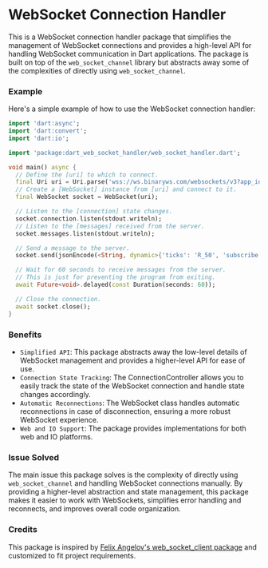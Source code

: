# WebSocket Connection Handler

This is a WebSocket connection handler package that simplifies the management of WebSocket connections and provides a high-level API for handling WebSocket communication in Dart applications. The package is built on top of the `web_socket_channel` library but abstracts away some of the complexities of directly using `web_socket_channel`.

### Example

Here's a simple example of how to use the WebSocket connection handler:

```dart
import 'dart:async';
import 'dart:convert';
import 'dart:io';

import 'package:dart_web_socket_handler/web_socket_handler.dart';

void main() async {
  // Define the [uri] to which to connect.
  final Uri uri = Uri.parse('wss://ws.binaryws.com/websockets/v3?app_id=1089');
  // Create a [WebSocket] instance from [uri] and connect to it.
  final WebSocket socket = WebSocket(uri);

  // Listen to the [connection] state changes.
  socket.connection.listen(stdout.writeln);
  // Listen to the [messages] received from the server.
  socket.messages.listen(stdout.writeln);

  // Send a message to the server.
  socket.send(jsonEncode(<String, dynamic>{'ticks': 'R_50', 'subscribe': 1}));

  // Wait for 60 seconds to receive messages from the server.
  // This is just for preventing the program from exiting.
  await Future<void>.delayed(const Duration(seconds: 60));

  // Close the connection.
  await socket.close();
}
```

### Benefits

- `Simplified API`: This package abstracts away the low-level details of WebSocket management and provides a higher-level API for ease of use.
- `Connection State Tracking`: The ConnectionController allows you to easily track the state of the WebSocket connection and handle state changes accordingly.
- `Automatic Reconnections`: The WebSocket class handles automatic reconnections in case of disconnection, ensuring a more robust WebSocket experience.
- `Web and IO Support`: The package provides implementations for both web and IO platforms.

### Issue Solved

The main issue this package solves is the complexity of directly using `web_socket_channel` and handling WebSocket connections manually. By providing a higher-level abstraction and state management, this package makes it easier to work with WebSockets, simplifies error handling and reconnects, and improves overall code organization.

### Credits

This package is inspired by [Felix Angelov's web_socket_client package](https://github.com/felangel/web_socket_client) and customized to fit project requirements.
